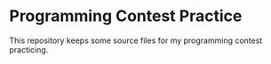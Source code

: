 # Programming Contest Practice

This repository keeps some source files for my programming contest practicing.
